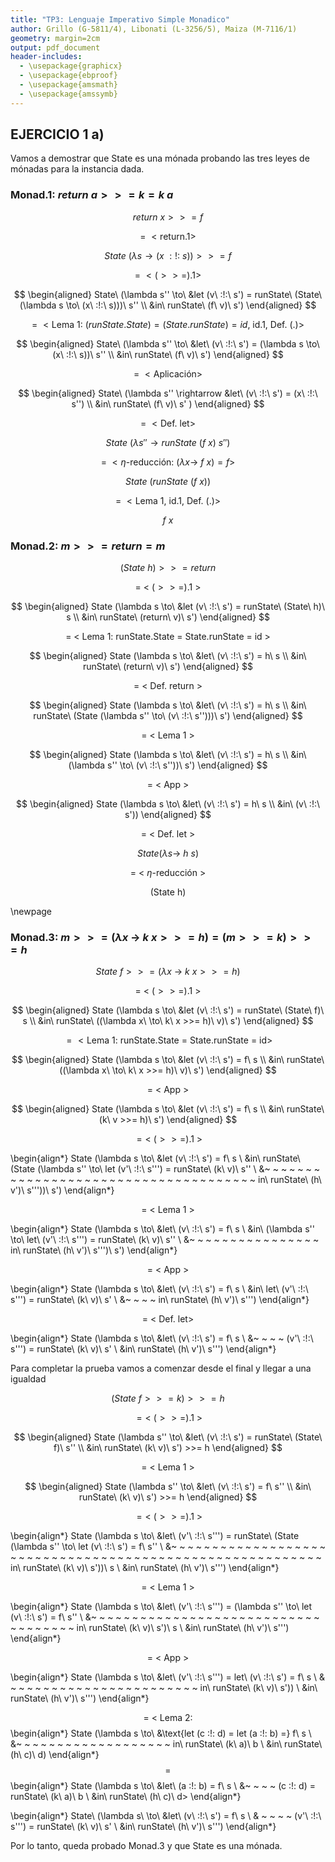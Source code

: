 ```yaml
---
title: "TP3: Lenguaje Imperativo Simple Monadico"
author: Grillo (G-5811/4), Libonati (L-3256/5), Maiza (M-7116/1)
geometry: margin=2cm
output: pdf_document
header-includes:
  - \usepackage{graphicx}
  - \usepackage{ebproof}
  - \usepackage{amsmath}
  - \usepackage{amssymb}
---
```


## EJERCICIO 1 a)

Vamos a demostrar que State es una mónada probando las tres leyes de mónadas para la instancia dada.

### Monad.1: $return~a >>= k = k~a$

$$return\ x >>= f$$

$$=\ <\text{return.1}>$$

$$State\ (\lambda s \rightarrow (x\ :!:\ s)) >>= f$$

$$=\ <(>>=).1>$$

$$
\begin{aligned}
State\ (\lambda s'' \to\ &let (v\ :!:\ s') = runState\ (State\ (\lambda s \to\ (x\ :!:\ s)))\ s'' \\
                               &in\ runState\ (f\ v)\ s')
\end{aligned}
$$

$$=\ <\text{Lema 1: } (runState.State) = (State.runState) = id\text{, id.1, Def. (.)}>$$

$$
\begin{aligned}
State\ (\lambda s'' \to\ &let\ (v\ :!:\ s') = (\lambda s \to\ (x\ :!:\ s))\ s'' \\
                               &in\ runState\ (f\ v)\ s')
\end{aligned}
$$

$$=\ <\text{Aplicación}>$$


$$
\begin{aligned}
State\ (\lambda s'' \rightarrow &let\ (v\ :!:\ s') = (x\ :!:\ s'') \\
                               &in\ runState\ (f\ v)\ s' )
\end{aligned}
$$

$$=\ <\text{Def. let}>$$

$$State\ (\lambda s'' \rightarrow runState\ (f\ x)\ s'')$$

$$=\ <\eta\text{-reducción: (}\lambda x \to\ f\ x) = f>$$

$$State\ (runState\ (f\ x))$$

$$=\ <\text{Lema 1, id.1, Def. (.)}>$$

$$f\ x$$


### Monad.2: $m >>= return = m$

$$(State\ h) >>= return$$

$$=\ <\ (>>=).1\ >$$

$$
\begin{aligned}
State (\lambda s \to\ &let (v\ :!:\ s') = runState\ (State\ h)\ s \\
                      &in\ runState\ (return\ v)\ s')
\end{aligned}
$$

$$\text{= < Lema 1: runState.State = State.runState = id >}$$

$$
\begin{aligned}
State (\lambda s \to\ &let\ (v\ :!:\ s') = h\ s \\
                      &in\ runState\ (return\ v)\ s')
\end{aligned}
$$

$$\text{= < Def. return >}$$

$$
\begin{aligned}
State (\lambda s \to\ &let\ (v\ :!:\ s') = h\ s \\
                      &in\ runState\ (State (\lambda s'' \to\ (v\ :!:\ s'')))\ s')
\end{aligned}
$$

$$\text{= < Lema 1 >}$$

$$
\begin{aligned}
State (\lambda s \to\ &let\ (v\ :!:\ s') = h\ s \\
                      &in\ (\lambda s'' \to\ (v\ :!:\ s''))\ s')
\end{aligned}
$$

$$\text{= < App >}$$

$$
\begin{aligned}
State (\lambda s \to\ &let\ (v\ :!:\ s') = h\ s \\
                      &in\ (v\ :!:\ s'))
\end{aligned}
$$

$$\text{= < Def. let >}$$

$$State (\lambda s \to\ h\ s)$$

$$\text{= < }\eta\text{-reducción >}$$

$$\text{(State h)}$$

\newpage

### Monad.3: $m >>= (\lambda x~\to~k~x >>= h) = (m >>= k) >>= h$

$$State\ f >>= (\lambda x\ \to\ k\ x >>= h)$$

$$=\ <\ (>>=).1\ >$$

$$
\begin{aligned}
State (\lambda s \to\ &let (v\ :!:\ s') = runState\ (State\ f)\ s \\
                      &in\ runState\ ((\lambda x\ \to\ k\ x >>= h)\ v)\ s')
\end{aligned}
$$

$$= <\text{Lema 1: runState.State = State.runState = id}>$$


$$
\begin{aligned}
State (\lambda s \to\ &let (v\ :!:\ s') = f\ s \\
                      &in\ runState\ ((\lambda x\ \to\ k\ x >>= h)\ v)\ s')
\end{aligned}
$$

$$\text{= < App >}$$

$$
\begin{aligned}
State (\lambda s \to\ &let (v\ :!:\ s') = f\ s \\
                      &in\ runState\ (k\ v >>= h)\ s')
\end{aligned}
$$

$$=<\ (>>=).1\ >$$

\begin{align*}
State (\lambda s \to\ &let (v\ :!:\ s') = f\ s \\
                      &in\ runState\ (State (\lambda s'' \to\ let (v'\ :!:\ s''') = runState\ (k\ v)\ s'' \\
                      &~ ~ ~ ~ ~ ~ ~ ~ ~ ~ ~ ~ ~ ~ ~ ~ ~ ~ ~ ~ ~ ~ ~ ~ ~ ~ ~ ~ ~ ~ ~ ~ ~ ~ ~ ~ ~ in\ runState\ (h\ v')\ s'''))\ s')
\end{align*}

$$\text{= < Lema 1 >}$$

\begin{align*}
State (\lambda s \to\ &let\ (v\ :!:\ s') = f\ s \\
                      &in\ (\lambda s'' \to\ let\ (v'\ :!:\ s''') = runState\ (k\ v)\ s'' \\
                      &~ ~ ~ ~ ~ ~ ~ ~ ~ ~ ~ ~ ~ ~ ~ ~ in\ runState\ (h\ v')\ s''')\ s')
\end{align*}

$$\text{= < App >}$$

\begin{align*}
State (\lambda s \to\ &let\ (v\ :!:\ s') = f\ s \\
                      &in\ let\ (v'\ :!:\ s''') = runState\ (k\ v)\ s' \\
                      &~ ~ ~ ~ in\ runState\ (h\ v')\ s''')
\end{align*}

$$\text{= < Def. let>}$$

\begin{align*}
State (\lambda s \to\ &let\ (v\ :!:\ s') = f\ s \\
                      &~ ~ ~ ~ (v'\ :!:\ s''') = runState\ (k\ v)\ s' \\
                      &in\ runState\ (h\ v')\ s''')
\end{align*}

Para completar la prueba vamos a comenzar desde el final y llegar a una igualdad

$$(State\ f >>= k) >>= h$$

$$=<\ (>>=).1\ >$$

$$
\begin{aligned}
State (\lambda s'' \to\ &let\ (v\ :!:\ s') = runState\ (State\ f)\ s'' \\
                      &in\ runState\ (k\ v)\ s') >>= h
\end{aligned}
$$

$$\text{= < Lema 1 >}$$

$$
\begin{aligned}
State (\lambda s'' \to\ &let\ (v\ :!:\ s') = f\ s'' \\
                      &in\ runState\ (k\ v)\ s') >>= h
\end{aligned}
$$

$$=<\ (>>=).1\ >$$

\begin{align*}
State (\lambda s \to\ &let\ (v'\ :!:\ s''') = runState\ (State (\lambda s'' \to\ let (v\ :!:\ s') = f\ s'' \\
                      &~ ~ ~ ~ ~ ~ ~ ~ ~ ~ ~ ~ ~ ~ ~ ~ ~ ~ ~ ~ ~ ~ ~ ~ ~ ~ ~ ~ ~ ~ ~ ~ ~ ~ ~ ~ ~ ~ ~ ~ ~ ~ ~ ~ ~ ~ ~ ~ ~ ~ ~ ~ ~ ~ ~ ~ ~ in\ runState\ (k\ v)\ s'))\ s \\
                      &in\ runState\ (h\ v')\ s''')
\end{align*}

$$\text{= < Lema 1 >}$$

\begin{align*}
State (\lambda s \to\ &let\ (v'\ :!:\ s''') = (\lambda s'' \to\ let (v\ :!:\ s') = f\ s'' \\
                      &~ ~ ~ ~ ~ ~ ~ ~ ~ ~ ~ ~ ~ ~ ~ ~ ~ ~ ~ ~ ~ ~ ~ ~ ~ ~ ~ ~ ~ ~ ~ ~ ~ ~ ~ ~ in\ runState\ (k\ v)\ s')\ s \\
                      &in\ runState\ (h\ v')\ s''')
\end{align*}

$$\text{= < App >}$$

\begin{align*}
State (\lambda s \to\ &let\ (v'\ :!:\ s''') = let\ (v\ :!:\ s') = f\ s \\
                      & ~ ~ ~ ~ ~ ~ ~ ~ ~ ~ ~ ~ ~ ~ ~ ~ ~ ~ ~ ~ ~ ~ ~ in\ runState\ (k\ v)\ s')) \\
                      &in\ runState\ (h\ v')\ s''')
\end{align*}

$$\text{= < Lema 2: }$$
\begin{align*}
State (\lambda s \to\ &\text{let (c :!: d) = let (a :!: b) =} f\ s \\
                            &~ ~ ~ ~ ~ ~ ~ ~ ~ ~ ~ ~ ~ ~ ~ ~ ~ ~ ~ in\ runState\ (k\ a)\ b \\
                            &in\ runState\ (h\ c)\ d)
\end{align*}
$$ = $$
\begin{align*}
State (\lambda s \to\ &let\ (a :!: b) = f\ s \\
                      &~ ~ ~ ~ (c :!: d) = runState\ (k\ a)\ b \\
                      &in\ runState\ (h\ c)\ d>
\end{align*}

\begin{align*}
State\ (\lambda s\ \to\ &let\ (v\ :!:\ s') = f\ s \\
                        & ~ ~ ~ ~ (v'\ :!:\ s''') = runState\ (k\ v)\ s' \\
                        &in\ runState\ (h\ v')\ s''')
\end{align*}



Por lo tanto, queda probado Monad.3 y que State es una mónada.

